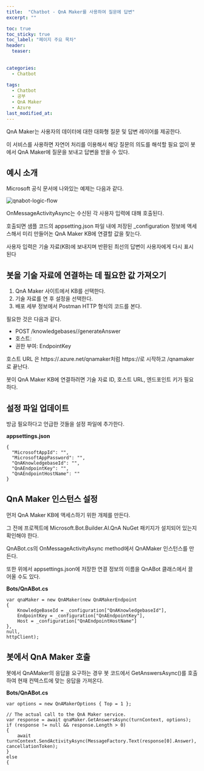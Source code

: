 ```yaml
---
title:  "Chatbot - QnA Maker를 사용하여 질문에 답변"
excerpt: ""

toc: true
toc_sticky: true
toc_label: "페이지 주요 목차"
header:
  teaser: 
  
  
categories:
  - Chatbot
  
tags:
  - Chatbot
  - 공부
  - QnA Maker
  - Azure
last_modified_at: 
---
```


QnA Maker는 사용자의 데이터에 대한 대화형 질문 및 답변 레이어를 제공한다.

이 서비스를 사용하면 자연어 처리를 이용해서 해당 질문의 의도를 해석할 필요 없이 봇에서 QnA Maker에 질문을 보내고 답변을 받을 수 있다.

## 예시 소개

Microsoft 공식 문서에 나와있는 예제는 다음과 같다.

![qnabot-logic-flow](https://user-images.githubusercontent.com/41438361/87506243-ca0d6380-c6a5-11ea-8eae-389440b64e47.png)

OnMessageActivityAsync는 수신된 각 사용자 입력에 대해 호출된다.

호출되면 샘플 코드의 appsetting.json 파일 내에 저장된 _configuration 정보에 액세스해서 미리 만들어논
QnA Maker KB에 연결할 값을 찾는다.

사용자 입력은 기술 자료(KB)에 보내지며 반환된 최선의 답변이 사용자에게 다시 표시된다

## 봇을 기술 자료에 연결하는 데 필요한 값 가져오기

1. QnA Maker 사이트에서 KB를 선택한다.
2. 기술 자료를 연 후 설정을 선택한다.
3. 배포 세부 정보에서 Postman HTTP 형식의 코드를 본다.

필요한 것은 다음과 같다.

* POST /knowledgebases/<knowledge-base-id>/generateAnswer
* 호스트: <your-host-url>
* 권한 부여: EndpointKey <your-endpoint-key>

호스트 URL 은 https://<hostname>.azure.net/qnamaker처럼 https://로 시작하고 /qnamaker로 끝난다.

봇이 QnA Maker KB에 연결하려면 기술 자료 ID, 호스트 URL, 엔드포인트 키가 필요하다.

## 설정 파일 업데이트

방금 필요하다고 언급한 것들을 설정 파일에 추가한다.

**appsettings.json**

```
{
  "MicrosoftAppId": "",
  "MicrosoftAppPassword": "",
  "QnAKnowledgebaseId": "",
  "QnAEndpointKey": "",
  "QnAEndpointHostName": ""
}
```

## QnA Maker 인스턴스 설정

먼저 QnA Maker KB에 액세스하기 위한 개체를 만든다.

그 전에 프로젝트에 Microsoft.Bot.Builder.AI.QnA NuGet 패키지가 설치되어 있는지 확인해야 한다.

QnABot.cs의 OnMessageActivityAsync method에서 QnAMaker 인스턴스를 만든다.

또한 위에서 appsettings.json에 저장한 연결 정보의 이름을 QnABot 클래스에서 끌어올 수도 있다.

**Bots/QnABot.cs**

```
var qnaMaker = new QnAMaker(new QnAMakerEndpoint
{
    KnowledgeBaseId = _configuration["QnAKnowledgebaseId"],
    EndpointKey = _configuration["QnAEndpointKey"],
    Host = _configuration["QnAEndpointHostName"]
},
null,
httpClient);
```

## 봇에서 QnA Maker 호출

봇에서 QnAMaker의 응답을 요구하는 경우 봇 코드에서 GetAnswersAsync()를 호출하여 현재 컨텍스트에 맞는 응답을 가져온다.

**Bots/QnABot.cs**

```
var options = new QnAMakerOptions { Top = 1 };

// The actual call to the QnA Maker service.
var response = await qnaMaker.GetAnswersAsync(turnContext, options);
if (response != null && response.Length > 0)
{
    await turnContext.SendActivityAsync(MessageFactory.Text(response[0].Answer), cancellationToken);
}
else
{
```





